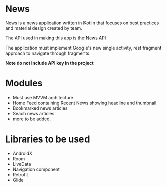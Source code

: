 # News

News is a news application written in Kotlin that focuses on best practices and material design created by team.

The API used in making this app is the [News API](https://newsapi.org/)

The application must implement Google's new single activity, rest fragment approach to navigate through fragments. 

**Note do not include API key in the project**


# Modules

- Must use MVVM architecture
- Home Feed containing Recent News showing headline and thumbnail
- Bookmarked news articles
- Seach news articles
- more to be added.

# Libraries to be used

- AndroidX
- Room
- LiveData
- Navigation component
- Retrofit
- Glide

